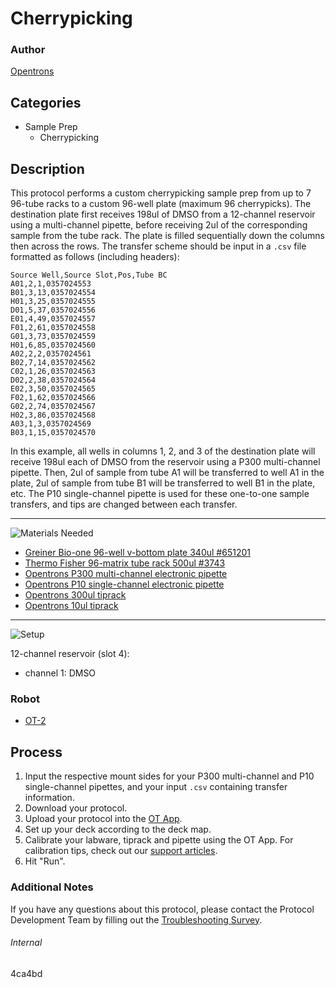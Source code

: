 # Cherrypicking

### Author
[Opentrons](https://opentrons.com/)

## Categories
* Sample Prep
	* Cherrypicking

## Description
This protocol performs a custom cherrypicking sample prep from up to 7 96-tube racks to a custom 96-well plate (maximum 96 cherrypicks). The destination plate first receives 198ul of DMSO from a 12-channel reservoir using a multi-channel pipette, before receiving 2ul of the corresponding sample from the tube rack. The plate is filled sequentially down the columns then across the rows. The transfer scheme should be input in a `.csv` file formatted as follows (including headers):

```
Source Well,Source Slot,Pos,Tube BC
A01,2,1,0357024553
B01,3,13,0357024554
H01,3,25,0357024555
D01,5,37,0357024556
E01,4,49,0357024557
F01,2,61,0357024558
G01,3,73,0357024559
H01,6,85,0357024560
A02,2,2,0357024561
B02,7,14,0357024562
C02,1,26,0357024563
D02,2,38,0357024564
E02,3,50,0357024565
F02,1,62,0357024566
G02,2,74,0357024567
H02,3,86,0357024568
A03,1,3,0357024569
B03,1,15,0357024570

```

In this example, all wells in columns 1, 2, and 3 of the destination plate will receive 198ul each of DMSO from the reservoir using a P300 multi-channel pipette. Then, 2ul of sample from tube A1 will be transferred to well A1 in the plate, 2ul of sample from tube B1 will be transferred to well B1 in the plate, etc. The P10 single-channel pipette is used for these one-to-one sample transfers, and tips are changed between each transfer.

---
![Materials Needed](https://s3.amazonaws.com/opentrons-protocol-library-website/custom-README-images/001-General+Headings/materials.png)

* [Greiner Bio-one 96-well v-bottom plate 340ul #651201](https://shop.gbo.com/en/usa/products/bioscience/microplates/96-well-microplates/96-well-polypropylene-microplates/651201.html)
* [Thermo Fisher 96-matrix tube rack 500ul #3743](https://www.thermofisher.com/order/catalog/product/3743?SID=srch-srp-3743)
* [Opentrons P300 multi-channel electronic pipette](https://shop.opentrons.com/collections/ot-2-pipettes/products/8-channel-electronic-pipette?variant=5984202489885)
* [Opentrons P10 single-channel electronic pipette](https://shop.opentrons.com/collections/ot-2-pipettes/products/single-channel-electronic-pipette)
* [Opentrons 300ul tiprack](https://shop.opentrons.com/collections/opentrons-tips/products/opentrons-300ul-tips)
* [Opentrons 10ul tiprack](https://shop.opentrons.com/collections/opentrons-tips/products/opentrons-10ul-tips)

---
![Setup](https://s3.amazonaws.com/opentrons-protocol-library-website/custom-README-images/001-General+Headings/Setup.png)

12-channel reservoir (slot 4):
* channel 1: DMSO

### Robot
* [OT-2](https://opentrons.com/ot-2)

## Process
1. Input the respective mount sides for your P300 multi-channel and P10 single-channel pipettes, and your input `.csv` containing transfer information.
2. Download your protocol.
3. Upload your protocol into the [OT App](https://opentrons.com/ot-app).
4. Set up your deck according to the deck map.
5. Calibrate your labware, tiprack and pipette using the OT App. For calibration tips, check out our [support articles](https://support.opentrons.com/en/collections/1559720-guide-for-getting-started-with-the-ot-2).
6. Hit "Run".

### Additional Notes
If you have any questions about this protocol, please contact the Protocol Development Team by filling out the [Troubleshooting Survey](https://protocol-troubleshooting.paperform.co/).

###### Internal
4ca4bd
